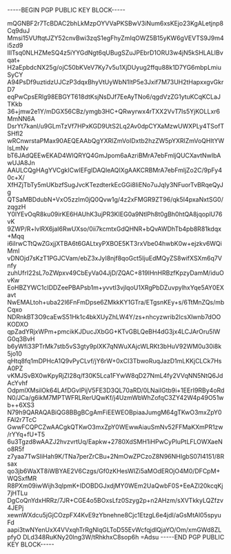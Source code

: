 -----BEGIN PGP PUBLIC KEY BLOCK-----

mQGNBF2r7TcBDAC2bhLkMzpOYVVaPKSBwV3iNum6xsKEjo23KgALetjnp8Cq9duJ
Mmsi15VUftqtJZY52cnvBwi3zqS1egFhyZmIqOWZ5B15yKW6gVEVTS9J9m4i5zd9
IllTsq0NLHZMeSQ4z5iYYGdNgt6qUBugSZuJPEbrD1ORU3w4jN5kSHLALIBvqat+
H2aEpbdcNX25g/ojC50bKVeV7Ky7v5u1XjDUyug2ffqu88k1D7YG6mbpLmiuSyCY
A94PsDf9uztidzUJCzP3dqxBhyVtUyWbN1ItP5e3Jxif7M73UH2tHapxxgvGkrD7
eqPwCpsERlg98EBGYT618dtKsjNsDJf7EeAyTNo6/qgdVzZG1ytuKCqKCLaJTKkb
36+jmw2e1Y/mDGX56CBz/ymgb3HC+QRwyrwx4rTXX2VvT7Is5YjKOLLxr6MmNN6A
DsrYt7kanl/u9GLmTzVf7HPxKGD9UtS2Lq2Av0dpCYXaMzwUWXPLy4TSofTSHfl2
wRCnwrstaPMax90AEQEAAbQgYXRlZmVoIDxtb2hzZW5pYXRlZmVoQHltYWlsLmNv
bT6JAdQEEwEKAD4WIQRYQ4GmJpom6aAzriBMrA7ebFmljQUCXavtNwIbAwUJA8Jn
AAULCQgHAgYVCgkICwIEFgIDAQIeAQIXgAAKCRBMrA7ebFmljZo2C/9pFy40c+X/
XfHZjTbTy5mUKbzfSugJvcKTezdterkEcGGi8IiENo7uJqIy3NFuorTvBRqeQyJg
QTSaMBDdubN+VxO5zzIm0jQ0Qvw1g/4z2xFMGR9ZT96/qk5I4pxaNxtSG0/zqgzH
Y0lYEvOqR8ku09irKE6HAUhK3ujPR3KIEG0a9NtlPh8t0gBh0htQA8jqoplU76vK
9ZWP/R+lvlRX6jaI6RwUXso/0ii7kcmtxGdQHNR+bQvAWDhTb4pb8R81kdqx+Mqq
i6iIrwCTtQwZGxjjXTBA6t6GALtxyPXBOE5KT3rxVbe04hwbK0w+ejzkv6WQiMmI
vDNOjd7sKzT1PGJCVam/ebZ3xJyI8njf8qoGct5IjuEdMQyZS8wifXSXm6q7Vnfy
zuhUfrI22sL7oZWpxv49CbEyVa04JjD/ZQAC+819lHnHRBzfKpzyDamM/iduOvKw
EoHBZYWC1cIDDZeePBAPsb1m+yvvtI3vjlqoU1XRgPbDZuvpylhxYqe5AY0EXavt
NwEMALtoh+uba22I6FnFmDpse6ZMkkKY1GTra/ETgsnKEy+s/6TtMnZQs/mbCqxo
NDRnkBT3O9caEwS51Hk1c4bkXUyZhLW4Y/zs+nhcyzwrib2lcsXlwnb7dOOKODXO
qpZadYRjxWPm+pmcikKJDucJXbGG+KTvGBLQeBH4dG3jx4LCJArOru5lWG0q3BvH
b6yWfi33PTrMk7stb5vS3gty9plXK7qNWuXAjcWLRKt3bHuV92WM0u30i8k5jo10
qHtq8fq1mDPHcA1Q9vPyCLvf/jY6rW+0xCI3TbwoRuqJazD1mLKKjCLCk7HsA0PZ
vKMJSvBX0wKpyRjZI28q/f30K5Lca1FYwW8qD27NmL4fy2VVqNN5NtQ6JdAcYvhf
OdpmlXMsilOk64LAfDGvIPijV5FE3D3QL70aRD/0LNaiIGtb9i+1EErI9RBy4oRd
N0/JCa/g6ikM7MPTWFRLRerUQwKf/j4UzmWbWhZofqC3ZY42W4p49O51wb++6XS3
N79h9QARAQABiQG8BBgBCgAmFiEEWEOBpiaaJumgM64gTKwO3mxZpY0FAl2r7TcC
GwwFCQPCZwAACgkQTKwO3mxZpY0WEwwAiauSmNv52FFMaKXmPR1zw/rYYq+fU+T5
6u3Tgzd8wAAZJ2hvzvrtUq/Eapkw+2780XdSMH1iHPwCyPluPtLFLOWXaeNo8R5f
z7yaa7TwSIiHah9K/TNa7perZrCBu+2NmOwZPCzoZ8N96NHIgbS07I4151/8Rsax
qo3jb6WaXT8iWBYAE2V6Czgs/Gf0zKHesWIZi5aMOdEROjO4M0/DFCpM+WQSxfMR
R8PXm09iwWijh3qlpmK+IDOBDGJxdjMY0WEm2UaQwbF0S+EeAZI20kcqKj7jHTLu
DgCoQnYdxHRRz/7JR+CGE4o5BOxsLfz0Szyg2p+n2AHzm/sXVTkkyLQZfzv4JEPj
xewnWXdcu5jGjCOzpFX4KvE9zYbnehne8Cjc1EtzgL6e4jdI/aGsMtAl05spyuFd
aapi3twNYenUxX4VVxqhTrRgNlqGLToD55EvWcfqjdlQjaYO/Om/xmGWd8ZLpfyO
DLd348RuKNy20lng3W/tRhkhxC8sop6h
=Adsu
-----END PGP PUBLIC KEY BLOCK-----


